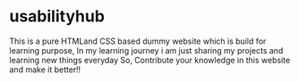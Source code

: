 # usabilityhub
This is a pure HTMLand CSS based dummy website which is build for learning purpose, In my learning journey i am just sharing my projects and learning new things everyday 
So, Contribute your knowledge in this website and make it better!!

